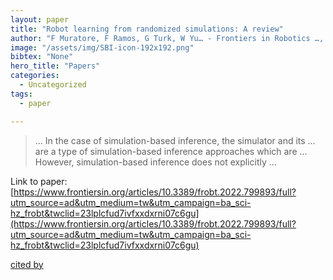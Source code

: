 ```yaml
---
layout: paper
title: "Robot learning from randomized simulations: A review"
author: "F Muratore, F Ramos, G Turk, W Yu… - Frontiers in Robotics …, 2022 - frontiersin.org"
image: "/assets/img/SBI-icon-192x192.png"
bibtex: "None"
hero_title: "Papers"
categories:
  - Uncategorized
tags:
  - paper

---
```

>… In the case of simulation-based inference, the simulator and its … are a type of simulation-based inference approaches which are … However, simulation-based inference does not explicitly …

Link to paper: [https://www.frontiersin.org/articles/10.3389/frobt.2022.799893/full?utm_source=ad&utm_medium=tw&utm_campaign=ba_sci-hz_frobt&twclid=23lplcfud7ivfxxdxrni07c6gu](https://www.frontiersin.org/articles/10.3389/frobt.2022.799893/full?utm_source=ad&utm_medium=tw&utm_campaign=ba_sci-hz_frobt&twclid=23lplcfud7ivfxxdxrni07c6gu)

[cited by](https://scholar.google.com/scholar?cites=6114369345699661382&as_sdt=2005&sciodt=0,5&hl=en&num=20)
